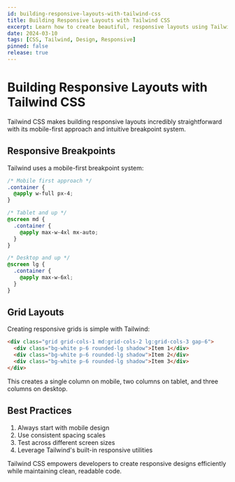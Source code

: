 ```yaml
---
id: building-responsive-layouts-with-tailwind-css
title: Building Responsive Layouts with Tailwind CSS
excerpt: Learn how to create beautiful, responsive layouts using Tailwind CSS utility classes and responsive design principles.
date: 2024-03-10
tags: [CSS, Tailwind, Design, Responsive]
pinned: false
release: true
---
```


# Building Responsive Layouts with Tailwind CSS

Tailwind CSS makes building responsive layouts incredibly straightforward with its mobile-first approach and intuitive breakpoint system.

## Responsive Breakpoints

Tailwind uses a mobile-first breakpoint system:

```css
/* Mobile first approach */
.container {
  @apply w-full px-4;
}

/* Tablet and up */
@screen md {
  .container {
    @apply max-w-4xl mx-auto;
  }
}

/* Desktop and up */
@screen lg {
  .container {
    @apply max-w-6xl;
  }
}
```

## Grid Layouts

Creating responsive grids is simple with Tailwind:

```html
<div class="grid grid-cols-1 md:grid-cols-2 lg:grid-cols-3 gap-6">
  <div class="bg-white p-6 rounded-lg shadow">Item 1</div>
  <div class="bg-white p-6 rounded-lg shadow">Item 2</div>
  <div class="bg-white p-6 rounded-lg shadow">Item 3</div>
</div>
```

This creates a single column on mobile, two columns on tablet, and three columns on desktop.

## Best Practices

1. Always start with mobile design
2. Use consistent spacing scales
3. Test across different screen sizes
4. Leverage Tailwind's built-in responsive utilities

Tailwind CSS empowers developers to create responsive designs efficiently while maintaining clean, readable code.
